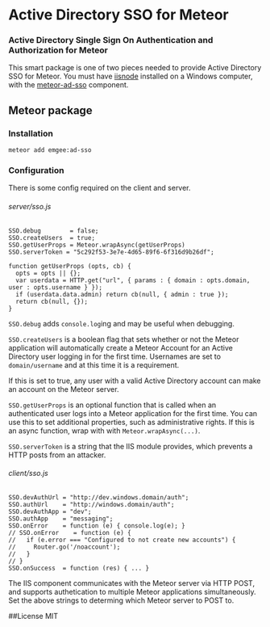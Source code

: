 # Active Directory SSO for Meteor
### Active Directory Single Sign On Authentication and Authorization for Meteor

This smart package is one of two pieces needed to provide Active Directory SSO for Meteor.
You must have [iisnode](https://github.com/tjanczuk/iisnode) installed on a Windows computer,
with the [meteor-ad-sso](https://www.npmjs.com/package/meteor-ad-sso) component.

## Meteor package

### Installation

    meteor add emgee:ad-sso

### Configuration
There is some config required on the client and server.

###### server/sso.js

    SSO.debug        = false;
    SSO.createUsers  = true;
    SSO.getUserProps = Meteor.wrapAsync(getUserProps)
    SSO.serverToken = "5c292f53-3e7e-4d65-89f6-6f316d9b26df";

    function getUserProps (opts, cb) {
      opts = opts || {};
      var userdata = HTTP.get("url", { params : { domain : opts.domain, user : opts.username } });
      if (userdata.data.admin) return cb(null, { admin : true });
      return cb(null, {});
    }

`SSO.debug` adds `console.log`ing and may be useful when debugging.

`SSO.createUsers` is a boolean flag that sets whether or not the Meteor application will
automatically create a Meteor Account for an Active Directory user logging in for the first time.
Usernames are set to `domain/username` and at this time it is a requirement.

If this is set to true, any user with a valid Active Directory account can make an account on
the Meteor server.

`SSO.getUserProps` is an optional function that is called when an authenticated user logs into
a Meteor application for the first time. You can use this to set additional properties, such as
administrative rights. If this is an async function, wrap with with `Meteor.wrapAsync(...)`.

`SSO.serverToken` is a string that the IIS module provides, which prevents a HTTP posts from an
attacker.

###### client/sso.js

    SSO.devAuthUrl = "http://dev.windows.domain/auth";
    SSO.authUrl    = "http://windows.domain/auth";
    SSO.devAuthApp = "dev";
    SSO.authApp    = "messaging";
    SSO.onError    = function (e) { console.log(e); }
    // SSO.onError    = function (e) {
    //   if (e.error === "Configured to not create new accounts") {
    //     Router.go('/noaccount');
    //   }
    // }
    SSO.onSuccess  = function (res) { ... }

The IIS component communicates with the Meteor server via HTTP POST, and supports authetication
to multiple Meteor applications simultaneously. Set the above strings to determing which Meteor
server to POST to.

##License
MIT
